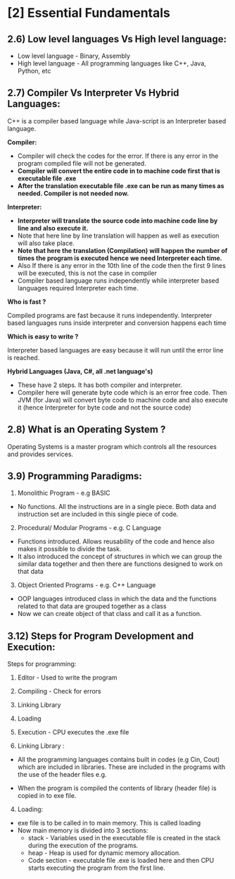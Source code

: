 # [2] Essential Fundamentals 

## 2.6) Low level languages Vs High level language:

- Low level language - Binary, Assembly
- High level language - All programming languages like C++, Java, Python, etc

## 2.7) Compiler Vs Interpreter Vs Hybrid Languages:

C++ is a compiler based language while Java-script is an Interpreter based language.

**Compiler:**

- Compiler will check the codes for the error. If there is any error in the program compiled file will not be generated.
- **Compiler  will convert the entire code in to machine code first that is executable file .exe**
- **After the translation executable file .exe can be run as many times as needed. Compiler is not needed now.**

**Interpreter:**

- **Interpreter will translate the source code into machine code line by line and also execute it.**
- Note that here line by line translation will happen as well as execution will also take place.
- **Note that here the translation (Compilation) will happen the number of times the program is executed hence we need Interpreter each time.**
- Also If there is any error in the 10th line of the code then the first 9 lines will be executed, this is not the case in compiler
- Compiler based language runs independently while interpreter based languages required Interpreter each time.

**Who is fast ?**

Compiled programs are fast because it runs independently. Interpreter based languages runs inside interpreter and conversion happens each time

**Which is easy to write ?**

Interpreter based languages are easy because it will run until the error line is reached.

**Hybrid Languages (Java, C#, all .net language's)**

- These have 2 steps. It has both compiler and interpreter.
- Compiler here will generate byte code which is an error free code. Then JVM (for Java) will convert byte code to machine code and also execute it (hence Interpreter for byte code and not the source code)

## 2.8) What is an Operating System ?

Operating Systems is a master program which controls all the resources and provides services.

## 3.9) Programming Paradigms:

1. Monolithic Program - e.g BASIC

- No functions. All the instructions are in a single piece. Both data and instruction set are included in this single piece of code.

2. Procedural/ Modular Programs - e.g. C Language

- Functions introduced. Allows reusability of the code and hence also makes it possible to divide the task.
- It also introduced the concept of structures in which we can group the similar data together and then there are functions designed to work on that data

3. Object Oriented Programs - e.g. C++ Language

- OOP languages introduced class in which the data and the functions related to that data are grouped together as a class
- Now we can create object of that class and call it as a function.

## 3.12) Steps for Program Development and Execution:

Steps for programming:

1. Editor - Used to write the program

2. Compiling - Check for errors

3. Linking Library

4. Loading

5. Execution - CPU executes the .exe file

   

3. Linking Library :

- All the programming languages contains built in codes (e.g Cin, Cout) which are included in libraries. These are included in the programs with the use of the header files e.g. <iostream>

- When the program is compiled the contents of library (header file) is copied in to exe file.

  

4. Loading:

- exe file is to be called in to main memory. This is called loading
- Now main memory is divided into 3 sections:
	* stack - Variables used in the executable file is created in the stack during the execution of the programs.
	* heap - Heap is used for dynamic memory allocation.
	* Code section - executable file .exe is loaded here and then CPU starts executing the program from the first line.